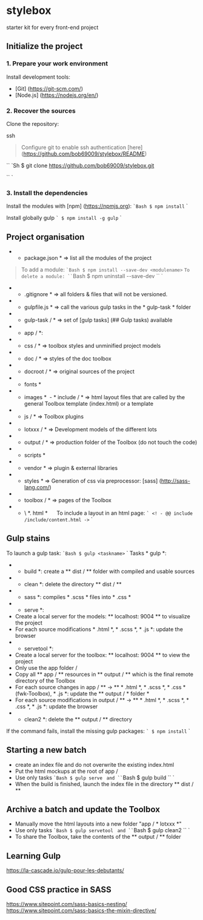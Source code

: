 # stylebox
starter kit for every front-end project


## Initialize the project
### 1. Prepare your work environment
Install development tools:
* [Git] (https://git-scm.com/)
* [Node.js] (https://nodejs.org/en/)
### 2. Recover the sources
Clone the repository:

ssh
> Configure git to enable ssh authentication [here] (https://github.com/bob69009/stylebox/README)

`` `Sh
$ git clone https://github.com/bob69009/stylebox.git


`` `
### 3. Install the dependencies
Install the modules with [npm] (https://npmjs.org):
`` `Bash
$ npm install
`` `

Install globally gulp
`` `
$ npm install -g gulp
`` `
## Project organisation
- * package.json * => list all the modules of the project
> To add a module:
`` `Bash
$ npm install --save-dev <modulename>
`` `
To delete a module:
`` `Bash
$ npm uninstall --save-dev <modulename>
`` `

- * .gitignore * => all folders & files that will not be versioned.
- * gulpfile.js * => call the various gulp tasks in the * gulp-task * folder
- * gulp-task / * => set of [gulp tasks] (## Gulp tasks) available
- * app / *:
 - * css / * => toolbox styles and unminified project models
 - * doc / * => styles of the doc toolbox
 - * docroot / * => original sources of the project
 - * fonts *
 - * images *
 - * include / * => html layout files that are called by the general Toolbox template (index.html) or a template
 - * js / * => Toolbox plugins
 - * lotxxx / * => Development models of the different lots
 - * output / * => production folder of the Toolbox (do not touch the code)
 - * scripts *
  - * vendor * => plugin & external libraries
 - * styles * => Generation of css via preprocessor: [sass] (http://sass-lang.com/)
 - * toolbox / * => pages of the Toolbox
 - * \ *. html *
    
To include a layout in an html page:
`` `
<! - @@ include /include/content.html ->
`` `

## Gulp stains
To launch a gulp task:
`` `Bash
$ gulp <taskname>
`` `
Tasks * gulp *:
- * build *: create a ** dist / ** folder with compiled and usable sources
- * clean *: delete the directory ** dist / **
- * sass *: compiles * .scss * files into * .css *
- * serve *:
 - Create a local server for the models: ** localhost: 9004 ** to visualize the project
 - For each source modifications * .html *, * .scss *, * .js *: update the browser
- * servetool *:
 - Create a local server for the toolbox: ** localhost: 9004 ** to view the project
 - Only use the app folder /
 - Copy all ** app / ** resources in ** output / ** which is the final remote directory of the Toolbox
 - For each source changes in app / ** -> ** * .html *, * .scss *, * .css * (fwk-Toolbox), * .js *: update the ** output / * folder *
 - For each source modifications in output / ** -> ** * .html *, * .scss *, * .css *, * .js *: update the browser
- * clean2 *: delete the ** output / ** directory

If the command fails, install the missing gulp packages:
`` `
$ npm install
`` `

## Starting a new batch

- create an index file and do not overwrite the existing index.html
- Put the html mockups at the root of app /
- Use only tasks
`` `Bash
$ gulp serve
`` `
 and
`` `Bash
$ gulp build
`` `
- When the build is finished, launch the index file in the directory ** dist / **

## Archive a batch and update the Toolbox

- Manually move the html layouts into a new folder "app / * lotxxx *"
- Use only tasks
`` `Bash
$ gulp servetool
`` `
 and
`` `Bash
$ gulp clean2
`` `
- To share the Toolbox, take the contents of the ** output / ** folder

## Learning Gulp
https://la-cascade.io/gulp-pour-les-debutants/

## Good CSS practice in SASS
https://www.sitepoint.com/sass-basics-nesting/
https://www.sitepoint.com/sass-basics-the-mixin-directive/
